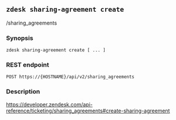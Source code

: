 ## `zdesk sharing-agreement create`

/sharing_agreements

### Synopsis

    zdesk sharing-agreement create [ ... ]

### REST endpoint

    POST https://{HOSTNAME}/api/v2/sharing_agreements

### Description

https://developer.zendesk.com/api-reference/ticketing/sharing_agreements#create-sharing-agreement

